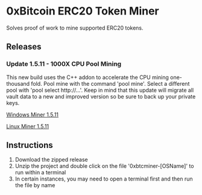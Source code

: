 
# 0xBitcoin ERC20 Token Miner

Solves proof of work to mine supported ERC20 tokens.



## Releases

### Update 1.5.11 - 1000X CPU Pool Mining

This new build uses the C++ addon to accelerate the CPU mining one-thousand fold.  Pool mine with the command 'pool mine'.  Select a different pool with 'pool select http://...'.  Keep in mind that this update will migrate all vault data to a new and improved version so be sure to back up your private keys.

[Windows Miner 1.5.11](https://github.com/0xbitcoin/0xbitcoin-miner/raw/master/dist/0xbtcminer-win.zip)

[Linux Miner 1.5.11](https://github.com/0xbitcoin/0xbitcoin-miner/raw/master/dist/0xbtcminer-linux.zip)


## Instructions

1. Download the zipped release
2. Unzip the project and double click on the file '0xbtcminer-[OSName]' to run within a terminal
3. In certain instances, you may need to open a terminal first and then run the file by name
